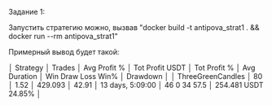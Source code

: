 Задание 1:

Запустить стратегию можно, вызвав "docker build -t antipova_strat1 . && docker run --rm antipova_strat1"

Примерный вывод будет такой:

│          Strategy │ Trades │ Avg Profit % │ Tot Profit USDT │ Tot Profit % │     Avg Duration │  Win  Draw  Loss  Win% │             Drawdown │
│ ThreeGreenCandles │     80 │         1.52 │         429.093 │        42.91 │ 13 days, 5:09:00 │   46     0    34  57.5 │ 254.481 USDT  24.85% │